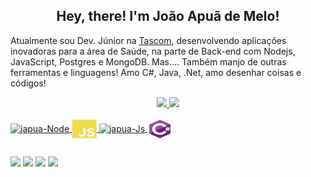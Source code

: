 ## <center>Hey, there! I'm João Apuã de Melo!</center>
Atualmente sou Dev. Júnior na [Tascom](https://www.tascominformatica.com.br/), desenvolvendo aplicações inovadoras para a área de Saúde, na parte de Back-end com Nodejs, JavaScript, Postgres e MongoDB. Mas....
Também manjo de outras ferramentas e linguagens! Amo C#, Java, .Net, amo desenhar coisas e códigos!
<div align="center">
  <a href="https://github.com/japuamelo">
  <img height="180em" src="https://github-readme-stats.vercel.app/api?username=japuamelo&show_icons=true&theme=dark&include_all_commits=true&count_private=true"/>
  <img height="180em" src="https://github-readme-stats.vercel.app/api/top-langs/?username=japuamelo&layout=compact&langs_count=7&theme=dark"/>
</div>

  <div style="display: inline_block"><br>
  <img align="center" alt="japua-Node" height="30" width="40" src="https://cdn.jsdelivr.net/gh/devicons/devicon/icons/nodejs/nodejs-original.svg"/>
  <img align="center" alt="japua-Js" height="30" width="40" src="https://raw.githubusercontent.com/devicons/devicon/master/icons/javascript/javascript-plain.svg">
  <img align="center" alt="japua-Js" height="30" width="40" src="https://cdn.jsdelivr.net/gh/devicons/devicon/icons/java/java-original.svg"/>
  <img align="center" alt="japua-Csharp" height="30" width="40" src="https://raw.githubusercontent.com/devicons/devicon/master/icons/csharp/csharp-original.svg">
</div>
  
  ##
 
<div> 
  <a href="https://www.instagram.com/transblackangel/" target="_blank"><img src="https://img.shields.io/badge/-Instagram-%23E4405F?style=for-the-badge&logo=instagram&logoColor=white" target="_blank"></a>
 <a href="https://discord.gg/725857191445266494" target="_blank"><img src="https://img.shields.io/badge/Discord-7289DA?style=for-the-badge&logo=discord&logoColor=white" target="_blank"></a> 
  <a href = "mailto:dimeloarquitetura@gmail.com"><img src="https://img.shields.io/badge/Gmail-D14836?style=for-the-badge&logo=gmail&logoColor=white" target="_blank"></a>
  <a href="https://www.linkedin.com/in/jo%C3%A3o-apu%C3%A3-melo/" target="_blank"><img src="https://img.shields.io/badge/-LinkedIn-%230077B5?style=for-the-badge&logo=linkedin&logoColor=white" target="_blank"></a>  
</div>
